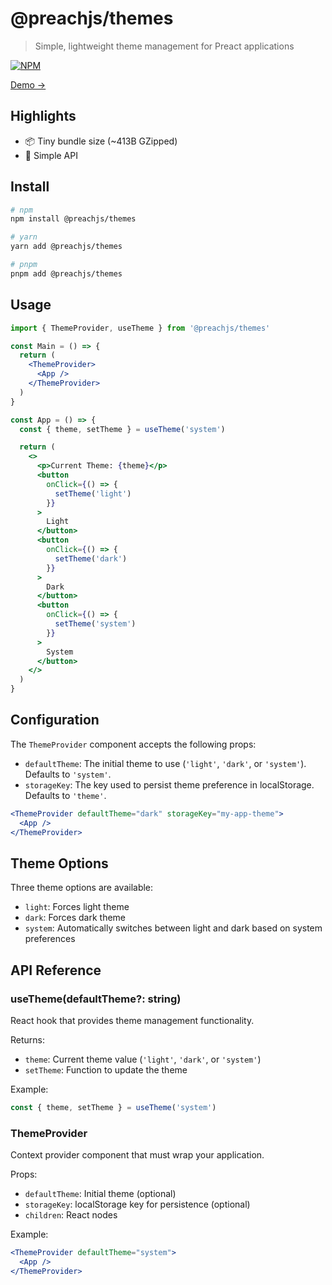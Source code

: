 # @preachjs/themes

> Simple, lightweight theme management for Preact applications

[![NPM](https://img.shields.io/npm/v/@preachjs/themes.svg)](https://www.npmjs.com/package/@preachjs/themes)

[Demo &rarr;](https://preachjs.github.io/themes/)

## Highlights

- 📦 Tiny bundle size (~413B GZipped)
- 🤌 Simple API

## Install

```sh
# npm
npm install @preachjs/themes

# yarn
yarn add @preachjs/themes

# pnpm
pnpm add @preachjs/themes
```

## Usage

```jsx
import { ThemeProvider, useTheme } from '@preachjs/themes'

const Main = () => {
  return (
    <ThemeProvider>
      <App />
    </ThemeProvider>
  )
}

const App = () => {
  const { theme, setTheme } = useTheme('system')

  return (
    <>
      <p>Current Theme: {theme}</p>
      <button
        onClick={() => {
          setTheme('light')
        }}
      >
        Light
      </button>
      <button
        onClick={() => {
          setTheme('dark')
        }}
      >
        Dark
      </button>
      <button
        onClick={() => {
          setTheme('system')
        }}
      >
        System
      </button>
    </>
  )
}
```

## Configuration

The `ThemeProvider` component accepts the following props:

- `defaultTheme`: The initial theme to use (`'light'`, `'dark'`, or `'system'`). Defaults to `'system'`.
- `storageKey`: The key used to persist theme preference in localStorage. Defaults to `'theme'`.

```jsx
<ThemeProvider defaultTheme="dark" storageKey="my-app-theme">
  <App />
</ThemeProvider>
```

## Theme Options

Three theme options are available:

- `light`: Forces light theme
- `dark`: Forces dark theme
- `system`: Automatically switches between light and dark based on system preferences

## API Reference

### useTheme(defaultTheme?: string)

React hook that provides theme management functionality.

Returns:
- `theme`: Current theme value (`'light'`, `'dark'`, or `'system'`)
- `setTheme`: Function to update the theme

Example:
```jsx
const { theme, setTheme } = useTheme('system')
```

### ThemeProvider

Context provider component that must wrap your application.

Props:
- `defaultTheme`: Initial theme (optional)
- `storageKey`: localStorage key for persistence (optional)
- `children`: React nodes

Example:
```jsx
<ThemeProvider defaultTheme="system">
  <App />
</ThemeProvider>
```


